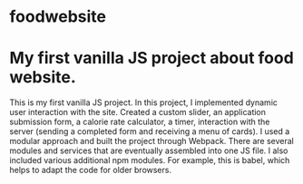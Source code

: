 # foodwebsite

<h1>My first vanilla JS project about food website.</h1>

This is my first vanilla JS project. 
In this project, I implemented dynamic user interaction with the site. Created a custom slider, an application submission form, a calorie rate calculator, a timer, 
interaction with the server (sending a completed form and receiving a menu of cards). I used a modular approach and built the project through Webpack. 
There are several modules and services that are eventually assembled into one JS file. I also included various additional npm modules. 
For example, this is babel, which helps to adapt the code for older browsers.

